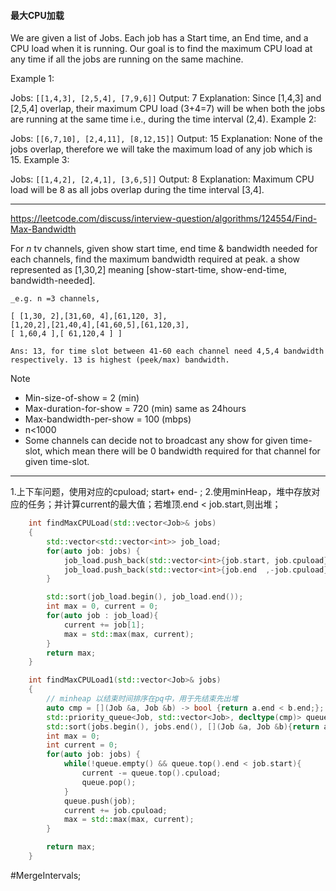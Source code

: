 #### 最大CPU加载
We are given a list of Jobs. Each job has a Start time, an End time, and a CPU load when it is running. Our goal is to find the maximum CPU load at any time if all the jobs are running on the same machine.

Example 1:

Jobs: `[[1,4,3], [2,5,4], [7,9,6]]`
Output: 7
Explanation: Since [1,4,3] and [2,5,4] overlap, their maximum CPU load (3+4=7) will be when both the
jobs are running at the same time i.e., during the time interval (2,4).
Example 2:

Jobs: `[[6,7,10], [2,4,11], [8,12,15]]`
Output: 15
Explanation: None of the jobs overlap, therefore we will take the maximum load of any job which is 15.
Example 3:

Jobs: `[[1,4,2], [2,4,1], [3,6,5]]`
Output: 8
Explanation: Maximum CPU load will be 8 as all jobs overlap during the time interval [3,4].

---
https://leetcode.com/discuss/interview-question/algorithms/124554/Find-Max-Bandwidth


For _n_ tv channels, given show start time, end time & bandwidth needed for each channels, find the maximum bandwidth required at peak. a show represented as [1,30,2] meaning [show-start-time, show-end-time, bandwidth-needed].
```
_e.g. n =3 channels,

[ [1,30, 2],[31,60, 4],[61,120, 3],
[1,20,2],[21,40,4],[41,60,5],[61,120,3],
[ 1,60,4 ],[ 61,120,4 ] ]

Ans: 13, for time slot between 41-60 each channel need 4,5,4 bandwidth respectively. 13 is highest (peek/max) bandwidth.
```
Note

-   Min-size-of-show = 2 (min)
-   Max-duration-for-show = 720 (min) same as 24hours
-   Max-bandwidth-per-show = 100 (mbps)
-   n<1000
-   Some channels can decide not to broadcast any show for given time-slot, which mean there will be 0 bandwidth required for that channel for given time-slot.
---- ----
1.上下车问题，使用对应的cpuload; start+ end- ;
2.使用minHeap，堆中存放对应的任务；并计算current的最大值；若堆顶.end < job.start,则出堆；
```cpp
    int findMaxCPULoad(std::vector<Job>& jobs)
    {
        std::vector<std::vector<int>> job_load;
        for(auto job: jobs) {
            job_load.push_back(std::vector<int>{job.start, job.cpuload});
            job_load.push_back(std::vector<int>{job.end  ,-job.cpuload});
        }

        std::sort(job_load.begin(), job_load.end());
        int max = 0, current = 0;
        for(auto job : job_load){
            current += job[1];
            max = std::max(max, current);
        }
        return max;
	}
 ```


```cpp
    int findMaxCPULoad1(std::vector<Job>& jobs)
    {
        // minheap 以结束时间排序在pq中，用于先结束先出堆
        auto cmp = [](Job &a, Job &b) -> bool {return a.end < b.end;};
        std::priority_queue<Job, std::vector<Job>, decltype(cmp)> queue(cmp);
        std::sort(jobs.begin(), jobs.end(), [](Job &a, Job &b){return a.start < b.start;});
        int max = 0;
        int current = 0;
        for(auto job: jobs) {
            while(!queue.empty() && queue.top().end < job.start){
                current -= queue.top().cpuload;
                queue.pop();
            }
            queue.push(job);
            current += job.cpuload;
            max = std::max(max, current);
        }

        return max;
    }
```
#MergeIntervals;
